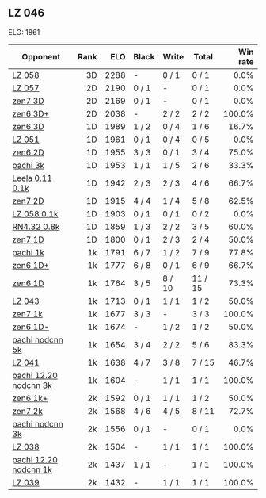 ## LZ 046 ##

ELO: 1861

Opponent | Rank | ELO | Black | Write | Total | Win rate
---------|-----:|----:|-------|-------|-------|-------:
[LZ 058](LZ%20058.md) | 3D | 2288 | - | 0 / 1 | 0 / 1 | 0.0%
[LZ 057](LZ%20057.md) | 2D | 2190 | 0 / 1 | - | 0 / 1 | 0.0%
[zen7 3D](zen7%203D.md) | 2D | 2169 | 0 / 1 | - | 0 / 1 | 0.0%
[zen6 3D+](zen6%203D+.md) | 2D | 2038 | - | 2 / 2 | 2 / 2 | 100.0%
[zen6 3D](zen6%203D.md) | 1D | 1989 | 1 / 2 | 0 / 4 | 1 / 6 | 16.7%
[LZ 051](LZ%20051.md) | 1D | 1961 | 0 / 1 | 0 / 4 | 0 / 5 | 0.0%
[zen6 2D](zen6%202D.md) | 1D | 1955 | 3 / 3 | 0 / 1 | 3 / 4 | 75.0%
[pachi 3k](pachi%203k.md) | 1D | 1953 | 1 / 1 | 1 / 5 | 2 / 6 | 33.3%
[Leela 0.11 0.1k](Leela%200.11%200.1k.md) | 1D | 1942 | 2 / 3 | 2 / 3 | 4 / 6 | 66.7%
[zen7 2D](zen7%202D.md) | 1D | 1915 | 4 / 4 | 1 / 4 | 5 / 8 | 62.5%
[LZ 058 0.1k](LZ%20058%200.1k.md) | 1D | 1903 | 0 / 1 | 0 / 1 | 0 / 2 | 0.0%
[RN4.32 0.8k](RN4.32%200.8k.md) | 1D | 1859 | 1 / 3 | 2 / 2 | 3 / 5 | 60.0%
[zen7 1D](zen7%201D.md) | 1D | 1800 | 0 / 1 | 2 / 3 | 2 / 4 | 50.0%
[pachi 1k](pachi%201k.md) | 1k | 1791 | 6 / 7 | 1 / 2 | 7 / 9 | 77.8%
[zen6 1D+](zen6%201D+.md) | 1k | 1777 | 6 / 8 | 0 / 1 | 6 / 9 | 66.7%
[zen6 1D](zen6%201D.md) | 1k | 1764 | 3 / 5 | 8 / 10 | 11 / 15 | 73.3%
[LZ 043](LZ%20043.md) | 1k | 1713 | 0 / 1 | 1 / 1 | 1 / 2 | 50.0%
[zen7 1k](zen7%201k.md) | 1k | 1677 | 3 / 3 | - | 3 / 3 | 100.0%
[zen6 1D-](zen6%201D-.md) | 1k | 1674 | - | 1 / 2 | 1 / 2 | 50.0%
[pachi nodcnn 5k](pachi%20nodcnn%205k.md) | 1k | 1654 | 3 / 4 | 2 / 2 | 5 / 6 | 83.3%
[LZ 041](LZ%20041.md) | 1k | 1638 | 4 / 7 | 3 / 8 | 7 / 15 | 46.7%
[pachi 12.20 nodcnn 3k](pachi%2012.20%20nodcnn%203k.md) | 1k | 1604 | - | 1 / 1 | 1 / 1 | 100.0%
[zen6 1k+](zen6%201k+.md) | 2k | 1592 | 0 / 1 | 1 / 1 | 1 / 2 | 50.0%
[zen7 2k](zen7%202k.md) | 2k | 1568 | 4 / 6 | 4 / 5 | 8 / 11 | 72.7%
[pachi nodcnn 3k](pachi%20nodcnn%203k.md) | 2k | 1556 | 0 / 1 | - | 0 / 1 | 0.0%
[LZ 038](LZ%20038.md) | 2k | 1504 | - | 1 / 1 | 1 / 1 | 100.0%
[pachi 12.20 nodcnn 1k](pachi%2012.20%20nodcnn%201k.md) | 2k | 1437 | 1 / 1 | - | 1 / 1 | 100.0%
[LZ 039](LZ%20039.md) | 2k | 1432 | - | 1 / 1 | 1 / 1 | 100.0%
